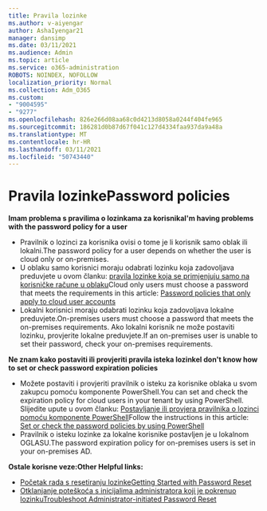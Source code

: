 ```yaml
---
title: Pravila lozinke
ms.author: v-aiyengar
author: AshaIyengar21
manager: dansimp
ms.date: 03/11/2021
ms.audience: Admin
ms.topic: article
ms.service: o365-administration
ROBOTS: NOINDEX, NOFOLLOW
localization_priority: Normal
ms.collection: Adm_O365
ms.custom:
- "9004595"
- "9277"
ms.openlocfilehash: 826e266d08aa68c0d4213d8058a0244f404fe965
ms.sourcegitcommit: 186281d0b87d67f041c127d4334faa937da9a48a
ms.translationtype: MT
ms.contentlocale: hr-HR
ms.lasthandoff: 03/11/2021
ms.locfileid: "50743440"
---
```

# <a name="password-policies"></a><span data-ttu-id="2cd96-102">Pravila lozinke</span><span class="sxs-lookup"><span data-stu-id="2cd96-102">Password policies</span></span>

<span data-ttu-id="2cd96-103">**Imam problema s pravilima o lozinkama za korisnika**</span><span class="sxs-lookup"><span data-stu-id="2cd96-103">**I'm having problems with the password policy for a user**</span></span>

- <span data-ttu-id="2cd96-104">Pravilnik o lozinci za korisnika ovisi o tome je li korisnik samo oblak ili lokalni.</span><span class="sxs-lookup"><span data-stu-id="2cd96-104">The password policy for a user depends on whether the user is cloud only or on-premises.</span></span>
- <span data-ttu-id="2cd96-105">U oblaku samo korisnici moraju odabrati lozinku koja zadovoljava preduvjete u ovom članku: [pravila lozinke koja se primjenjuju samo na korisničke račune u oblaku](https://docs.microsoft.com/azure/active-directory/authentication/concept-sspr-policy?WT.mc_id=Portal-Microsoft_Azure_Support#password-policies-that-only-apply-to-cloud-user-accounts)</span><span class="sxs-lookup"><span data-stu-id="2cd96-105">Cloud only users must choose a password that meets the requirements in this article: [Password policies that only apply to cloud user accounts](https://docs.microsoft.com/azure/active-directory/authentication/concept-sspr-policy?WT.mc_id=Portal-Microsoft_Azure_Support#password-policies-that-only-apply-to-cloud-user-accounts)</span></span>
- <span data-ttu-id="2cd96-106">Lokalni korisnici moraju odabrati lozinku koja zadovoljava lokalne preduvjete.</span><span class="sxs-lookup"><span data-stu-id="2cd96-106">On-premises users must choose a password that meets the on-premises requirements.</span></span> <span data-ttu-id="2cd96-107">Ako lokalni korisnik ne može postaviti lozinku, provjerite lokalne preduvjete.</span><span class="sxs-lookup"><span data-stu-id="2cd96-107">If an on-premises user is unable to set their password, check your on-premises requirements.</span></span>

<span data-ttu-id="2cd96-108">**Ne znam kako postaviti ili provjeriti pravila isteka lozinke**</span><span class="sxs-lookup"><span data-stu-id="2cd96-108">**I don't know how to set or check password expiration policies**</span></span>

- <span data-ttu-id="2cd96-109">Možete postaviti i provjeriti pravilnik o isteku za korisnike oblaka u svom zakupcu pomoću komponente PowerShell.</span><span class="sxs-lookup"><span data-stu-id="2cd96-109">You can set and check the expiration policy for cloud users in your tenant by using PowerShell.</span></span> <span data-ttu-id="2cd96-110">Slijedite upute u ovom članku: [Postavljanje ili provjera pravilnika o lozinci pomoću komponente PowerShell](https://docs.microsoft.com/azure/active-directory/authentication/concept-sspr-policy?WT.mc_id=Portal-Microsoft_Azure_Support#set-or-check-the-password-policies-by-using-powershell)</span><span class="sxs-lookup"><span data-stu-id="2cd96-110">Follow the instructions in this article: [Set or check the password policies by using PowerShell](https://docs.microsoft.com/azure/active-directory/authentication/concept-sspr-policy?WT.mc_id=Portal-Microsoft_Azure_Support#set-or-check-the-password-policies-by-using-powershell)</span></span>
- <span data-ttu-id="2cd96-111">Pravilnik o isteku lozinke za lokalne korisnike postavljen je u lokalnom OGLASU.</span><span class="sxs-lookup"><span data-stu-id="2cd96-111">The password expiration policy for on-premises users is set in your on-premises AD.</span></span>

<span data-ttu-id="2cd96-112">**Ostale korisne veze:**</span><span class="sxs-lookup"><span data-stu-id="2cd96-112">**Other Helpful links:**</span></span>
- [<span data-ttu-id="2cd96-113">Početak rada s resetiranju lozinke</span><span class="sxs-lookup"><span data-stu-id="2cd96-113">Getting Started with Password Reset</span></span>](https://docs.microsoft.com/azure/active-directory/authentication/concept-sspr-policy?WT.mc_id=Portal-Microsoft_Azure_Support#set-or-check-the-password-policies-by-using-powershell)
- [<span data-ttu-id="2cd96-114">Otklanjanje poteškoća s inicijalima administratora koji je pokrenuo lozinku</span><span class="sxs-lookup"><span data-stu-id="2cd96-114">Troubleshoot Administrator-initiated Password Reset</span></span>](https://docs.microsoft.com/azure/active-directory/active-directory-passwords-troubleshoot?WT.mc_id=Portal-Microsoft_Azure_Support#troubleshoot-the-password-reset-portal)
